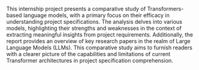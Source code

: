 This internship project presents a comparative study of Transformers-based language models, with a primary focus on their efficacy in understanding project specifications.
The analysis delves into various models, highlighting their strengths and weaknesses in the context of extracting meaningful insights from project requirements. Additionally, the report provides an overview of key research papers in the realm of Large Language Models (LLMs). This comparative study aims to furnish readers with a clearer picture of the capabilities and limitations of current Transformer architectures in project specification comprehension.
